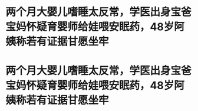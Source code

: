 # 两个月大婴儿嗜睡太反常，学医出身宝爸宝妈怀疑育婴师给娃喂安眠药，48岁阿姨称若有证据甘愿坐牢

# 两个月大婴儿嗜睡太反常，学医出身宝爸宝妈怀疑育婴师给娃喂安眠药，48岁阿姨称若有证据甘愿坐牢


